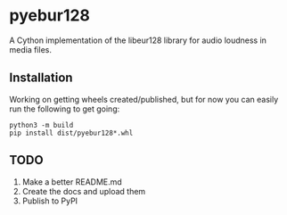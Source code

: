 # pyebur128
A Cython implementation of the libeur128 library for audio loudness in media files.

## Installation

Working on getting wheels created/published, but for now you can easily run the following to get going:

```
python3 -m build
pip install dist/pyebur128*.whl
```

## TODO
1. Make a better README.md
2. Create the docs and upload them
3. Publish to PyPI